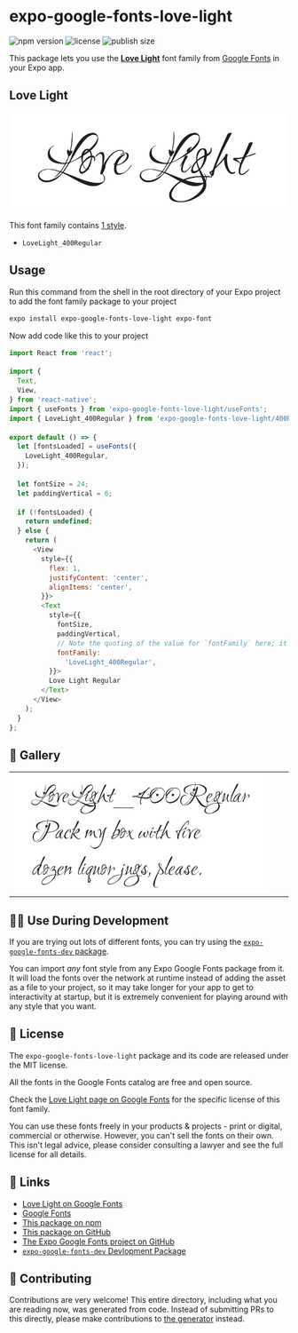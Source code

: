 # expo-google-fonts-love-light

![npm version](https://flat.badgen.net/npm/v/expo-google-fonts-love-light)
![license](https://flat.badgen.net/github/license/expo/google-fonts)
![publish size](https://flat.badgen.net/packagephobia/install/expo-google-fonts-love-light)

This package lets you use the [**Love Light**](https://fonts.google.com/specimen/Love+Light) font family from [Google Fonts](https://fonts.google.com/) in your Expo app.

## Love Light

![Love Light](./font-family.png)

This font family contains [1 style](#-gallery).

- `LoveLight_400Regular`

## Usage

Run this command from the shell in the root directory of your Expo project to add the font family package to your project
```sh
expo install expo-google-fonts-love-light expo-font
```

Now add code like this to your project
```js
import React from 'react';

import {
  Text,
  View,
} from 'react-native';
import { useFonts } from 'expo-google-fonts-love-light/useFonts';
import { LoveLight_400Regular } from 'expo-google-fonts-love-light/400Regular';

export default () => {
  let [fontsLoaded] = useFonts({
    LoveLight_400Regular,
  });

  let fontSize = 24;
  let paddingVertical = 6;

  if (!fontsLoaded) {
    return undefined;
  } else {
    return (
      <View
        style={{
          flex: 1,
          justifyContent: 'center',
          alignItems: 'center',
        }}>
        <Text
          style={{
            fontSize,
            paddingVertical,
            // Note the quoting of the value for `fontFamily` here; it expects a string!
            fontFamily:
              'LoveLight_400Regular',
          }}>
          Love Light Regular
        </Text>
      </View>
    );
  }
};

```

## 🔡 Gallery


||||
|-|-|-|
|![LoveLight_400Regular](.//400Regular/LoveLight_400Regular.ttf.png)||||


## 👩‍💻 Use During Development

If you are trying out lots of different fonts, you can try using the [`expo-google-fonts-dev` package](https://github.com/freeboub/google-fonts/tree/master/font-packages/dev#readme).

You can import *any* font style from any Expo Google Fonts package from it. It will load the fonts
over the network at runtime instead of adding the asset as a file to your project, so it may take longer
for your app to get to interactivity at startup, but it is extremely convenient
for playing around with any style that you want.

## 📖 License

The `expo-google-fonts-love-light` package and its code are released under the MIT license.

All the fonts in the Google Fonts catalog are free and open source.

Check the [Love Light page on Google Fonts](https://fonts.google.com/specimen/Love+Light) for the specific license of this font family.

You can use these fonts freely in your products & projects - print or digital, commercial or otherwise. However, you can't sell the fonts on their own. This isn't legal advice, please consider consulting a lawyer and see the full license for all details.

## 🔗 Links

- [Love Light on Google Fonts](https://fonts.google.com/specimen/Love+Light)
- [Google Fonts](https://fonts.google.com/)
- [This package on npm](https://www.npmjs.com/package/expo-google-fonts-love-light)
- [This package on GitHub](https://github.com/freeboub/google-fonts/tree/master/font-packages/love-light)
- [The Expo Google Fonts project on GitHub](https://github.com/freeboub/google-fonts)
- [`expo-google-fonts-dev` Devlopment Package](https://github.com/freeboub/google-fonts/tree/master/font-packages/dev)

## 🤝 Contributing

Contributions are very welcome! This entire directory, including what you are reading now, was generated from code. Instead of submitting PRs to this directly, please make contributions to [the generator](https://github.com/freeboub/google-fonts/tree/master/packages/generator) instead.
